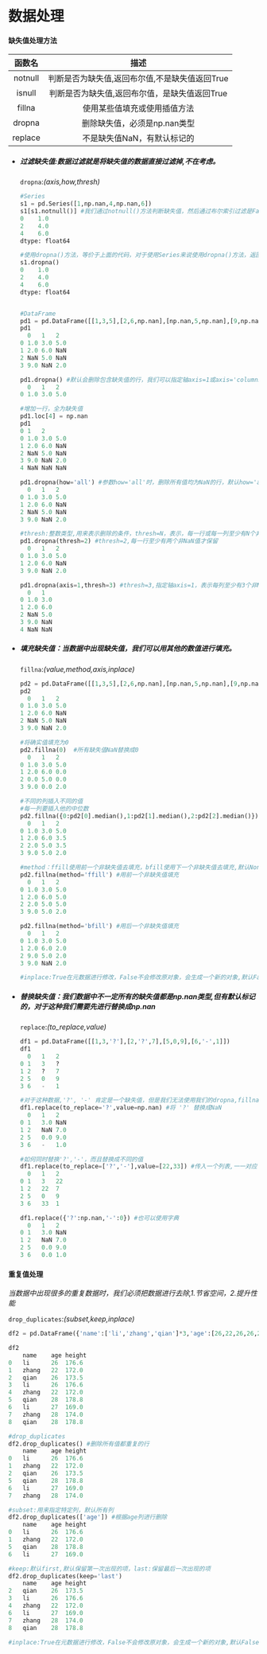# 数据处理

#### 缺失值处理方法

| 函数名  |                      描述                      |
| :-----: | :--------------------------------------------: |
| notnull | 判断是否为缺失值,返回布尔值,不是缺失值返回True |
| isnull  | 判断是否为缺失值,返回布尔值，是缺失值返回True  |
| fillna  |          使用某些值填充或使用插值方法          |
| dropna  |          删除缺失值，必须是np.nan类型          |
| replace |          不是缺失值NaN，有默认标记的           |

- ##### 过滤缺失值:数据过滤就是将缺失值的数据直接过滤掉,不在考虑。

  `dropna`:*(axis,how,thresh)*

  ```python
  #Series
  s1 = pd.Series([1,np.nan,4,np.nan,6])
  s1[s1.notnull()] #我们通过notnull()方法判断缺失值，然后通过布尔索引过滤是False的值，返回为True的数据
  0    1.0
  2    4.0
  4    6.0
  dtype: float64
  
  #使用dropna()方法，等价于上面的代码，对于使用Series来说使用dropna()方法，返回索引值以及非空数据
  s1.dropna() 
  0    1.0
  2    4.0
  4    6.0
  dtype: float64
  
  
  #DataFrame
  pd1 = pd.DataFrame([[1,3,5],[2,6,np.nan],[np.nan,5,np.nan],[9,np.nan,2]])
  pd1
  	0	1	2
  0	1.0	3.0	5.0
  1	2.0	6.0	NaN
  2	NaN	5.0	NaN
  3	9.0	NaN	2.0
  
  pd1.dropna() #默认会删除包含缺失值的行，我们可以指定轴axis=1或axis='columns'删除列
  	0	1	2
  0	1.0	3.0	5.0
  
  #增加一行，全为缺失值
  pd1.loc[4] = np.nan
  pd1
  0	1	2
  0	1.0	3.0	5.0
  1	2.0	6.0	NaN
  2	NaN	5.0	NaN
  3	9.0	NaN	2.0
  4	NaN	NaN	NaN
  
  pd1.dropna(how='all') #参数how='all'时，删除所有值均为NaN的行，默认how='any',同样，我们也可以指定轴axis去删除所有值为NaN的列
  	0	1	2
  0	1.0	3.0	5.0
  1	2.0	6.0	NaN
  2	NaN	5.0	NaN
  3	9.0	NaN	2.0
  
  #thresh:整数类型,用来表示删除的条件，thresh=N，表示，每一行或每一列至少有N个非NaN值才保留
  pd1.dropna(thresh=2) #thresh=2,每一行至少有两个非NaN值才保留
  	0	1	2
  0	1.0	3.0	5.0
  1	2.0	6.0	NaN
  3	9.0	NaN	2.0
  
  pd1.dropna(axis=1,thresh=3) #thresh=3,指定轴axis=1，表示每列至少有3个非NaN值，才保留
  	0	1
  0	1.0	3.0
  1	2.0	6.0
  2	NaN	5.0
  3	9.0	NaN
  4	NaN	NaN
  ```

- ##### 填充缺失值：当数据中出现缺失值，我们可以用其他的数值进行填充。

  `fillna`:*(value,method,axis,inplace)*

  ```python
  pd2 = pd.DataFrame([[1,3,5],[2,6,np.nan],[np.nan,5,np.nan],[9,np.nan,2]])
  pd2
  	0	1	2
  0	1.0	3.0	5.0
  1	2.0	6.0	NaN
  2	NaN	5.0	NaN
  3	9.0	NaN	2.0
  
  #将确实值填充为0 
  pd2.fillna(0)  #所有缺失值NaN替换成0
  	0	1	2
  0	1.0	3.0	5.0
  1	2.0	6.0	0.0
  2	0.0	5.0	0.0
  3	9.0	0.0	2.0
  
  #不同的列插入不同的值
  #每一列要插入他的中位数
  pd2.fillna({0:pd2[0].median(),1:pd2[1].median(),2:pd2[2].median()}) #对于不同列插入不同值，使用字典
  	0	1	2
  0	1.0	3.0	5.0
  1	2.0	6.0	3.5
  2	2.0	5.0	3.5
  3	9.0	5.0	2.0
  
  #method：ffill使用前一个非缺失值去填充，bfill使用下一个非缺失值去填充,默认None，使用value去填充
  pd2.fillna(method='ffill') #用前一个非缺失值填充
  	0	1	2
  0	1.0	3.0	5.0
  1	2.0	6.0	5.0
  2	2.0	5.0	5.0
  3	9.0	5.0	2.0
  
  pd2.fillna(method='bfill') #用后一个非缺失值填充
  	0	1	2
  0	1.0	3.0	5.0
  1	2.0	6.0	2.0
  2	9.0	5.0	2.0
  3	9.0	NaN	2.0
  
  #inplace:True在元数据进行修改，False不会修改原对象，会生成一个新的对象,默认False
  ```

- ##### 替换缺失值：我们数据中不一定所有的缺失值都是np.nan类型,但有默认标记的，对于这种我们需要先进行替换成np.nan

  `replace`:*(to_replace,value)*

  ```python
  df1 = pd.DataFrame([[1,3,'?'],[2,'?',7],[5,0,9],[6,'-',1]])
  df1
  	0	1	2
  0	1	3	?
  1	2	?	7
  2	5	0	9
  3	6	-	1
  
  #对于这种数据,'?', '-' 肯定是一个缺失值，但是我们无法使用我们的dropna,fillna，进行处理，我们使用replace进行替换
  df1.replace(to_replace='?',value=np.nan) #将 '?' 替换成NaN
  	0	1	2
  0	1	3.0	NaN
  1	2	NaN	7.0
  2	5	0.0	9.0
  3	6	-	1.0
  
  #如何同时替换'?','-'，而且替换成不同的值
  df1.replace(to_replace=['?','-'],value=[22,33]) #传入一个列表,一一对应
  	0	1	2
  0	1	3	22
  1	2	22	7
  2	5	0	9
  3	6	33	1
  
  df1.replace({'?':np.nan,'-':0}) #也可以使用字典
  	0	1	2
  0	1	3.0	NaN
  1	2	NaN	7.0
  2	5	0.0	9.0
  3	6	0.0	1.0
  
  ```

#### 重复值处理

*当数据中出现很多的重复数据时，我们必须把数据进行去除,1.节省空间，2.提升性能*

`drop_duplicates`:*(subset,keep,inplace)*

```python
df2 = pd.DataFrame({'name':['li','zhang','qian']*3,'age':[26,22,26,26,22,28,27,28,28],'height':[176.6,172,173.5,176.6,172,178.8,169,174,178.8]})

df2
	name	age	height
0	li		26	176.6
1	zhang	22	172.0
2	qian	26	173.5
3	li		26	176.6
4	zhang	22	172.0
5	qian	28	178.8
6	li		27	169.0
7	zhang	28	174.0
8	qian	28	178.8

#drop_duplicates
df2.drop_duplicates() #删除所有值都重复的行
	name	age	height
0	li		26	176.6
1	zhang	22	172.0
2	qian	26	173.5
5	qian	28	178.8
6	li		27	169.0
7	zhang	28	174.0

#subset:用来指定特定列，默认所有列
df2.drop_duplicates(['age']) #根据age列进行删除
	name	age	height
0	li		26	176.6
1	zhang	22	172.0
5	qian	28	178.8
6	li		27	169.0

#keep:默认first,默认保留第一次出现的项，last:保留最后一次出现的项
df2.drop_duplicates(keep='last')
	name	age	height
2	qian	26	173.5
3	li		26	176.6
4	zhang	22	172.0
6	li		27	169.0
7	zhang	28	174.0
8	qian	28	178.8

#inplace:True在元数据进行修改，False不会修改原对象，会生成一个新的对象,默认False
```


